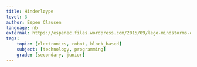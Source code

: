 ```yaml
---
title: Hinderløype
level: 3
author: Espen Clausen
language: nb
external: https://espenec.files.wordpress.com/2015/09/lego-mindstorms-del-3-3.pdf
tags:
    topic: [electronics, robot, block_based]
    subject: [technology, programming]
    grade: [secondary, junior]
---
```

